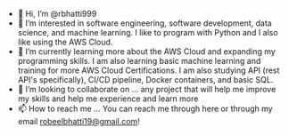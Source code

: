 - 👋 Hi, I’m @rbhatti999
- 👀 I’m interested in software engineering, software development, data science, and machine learning. I like to program with Python and I also like using the AWS Cloud. 
- 🌱 I’m currently learning more about the AWS Cloud and expanding my programming skills. I am also learning basic machine learning and training for more AWS Cloud Certifications. I am also studying API (rest API's specifically), CI/CD pipeline, Docker containers, and basic SQL.
- 💞️ I’m looking to collaborate on ... any project that will help me improve my skills and help me experience and learn more
- 📫 How to reach me ... You can reach me through here or through my email robeelbhatti19@gmail.com!

<!---
rbhatti999/rbhatti999 is a ✨ special ✨ repository because its `README.md` (this file) appears on your GitHub profile.
You can click the Preview link to take a look at your changes.
--->

